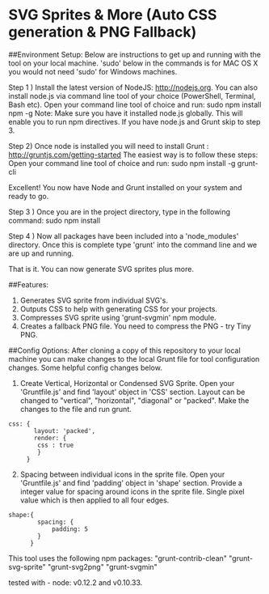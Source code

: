 # SVG Sprites & More (Auto CSS generation & PNG Fallback)

##Environment Setup:
Below are instructions to get up and running with the tool on your local machine. 'sudo' below in the commands is for MAC OS X you would not need 'sudo' for Windows machines.

Step 1 ) Install the latest version of NodeJS: http://nodejs.org. You can also install node.js via command line tool of your choice (PowerShell, Terminal, Bash etc). Open your command line tool of choice and run: sudo npm install npm -g
Note: Make sure you have it installed node.js globally. This will enable you to run npm directives. If you have node.js and Grunt skip to step 3.

Step 2) Once node is installed you will need to install Grunt : http://gruntjs.com/getting-started
The easiest way is to follow these steps: Open your command line tool of choice and run: sudo npm install -g grunt-cli

Excellent! You now have Node and Grunt installed on your system and ready to go.

Step 3 ) Once you are in the project directory, type in the following command: sudo npm install

Step 4 ) Now all packages have been included into a 'node_modules' directory. Once this is complete type 'grunt' into the command line and we are up and running.

That is it. You can now generate SVG sprites plus more.

##Features:
1. Generates SVG sprite from individual SVG's.
2. Outputs CSS to help with generating CSS for your projects.
3. Compresses SVG sprite using 'grunt-svgmin' npm module.
4. Creates a fallback PNG file. You need to compress the PNG - try Tiny PNG.

##Config Options:
After cloning a copy of this repository to your local machine you can make changes to the local Grunt file for tool configuration changes. Some helpful config changes below.

1. Create Vertical, Horizontal or Condensed SVG Sprite. Open your 'Gruntfile.js' and find 'layout' object in 'CSS' section. Layout can be changed to "vertical", "horizontal", "diagonal" or "packed". Make the changes to the file and run grunt.
```
css: {
       layout: 'packed',
       render: {
        css : true
        }
     }
```
2. Spacing between individual icons in the sprite file. Open your 'Gruntfile.js' and find 'padding' object in 'shape' section. Provide a integer value for spacing around icons in the sprite file. Single pixel value which is then applied to all four edges.
```
shape:{
        spacing: {
            padding: 5
        }
      }
```
This tool uses the following npm packages:
    "grunt-contrib-clean"
    "grunt-svg-sprite"
    "grunt-svg2png"
    "grunt-svgmin"

tested with - node: v0.12.2 and v0.10.33.
